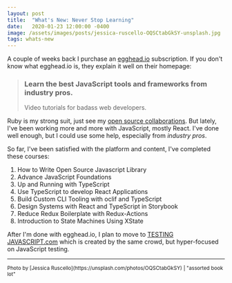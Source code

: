 ```yaml
---
layout: post
title:  "What's New: Never Stop Learning"
date:   2020-01-23 12:00:00 -0400
image: /assets/images/posts/jessica-ruscello-OQSCtabGkSY-unsplash.jpg
tags: whats-new
---
```


A couple of weeks back I purchase an [egghead.io](https://egghead.io/) subscription. If you don't know
what egghead.io is, they explain it well on their homepage:

> ### Learn the best JavaScript tools and frameworks from industry pros.
>
> Video tutorials for badass web developers.

Ruby is my strong suit, just see my [open source collaborations](/os). But lately, I've been
working more and more with JavaScript, mostly React. I've done well enough, but I could use some help, especially
from _industry pros_.

So far, I've been satisfied with the platform and content, I've completed these courses:

1. How to Write Open Source Javascript Library
2. Advance JavaScript Foundations
3. Up and Running with TypeScript
4. Use TypeScript to develop React Applications
5. Build Custom CLI Tooling with oclif and TypeScript
6. Design Systems with React and TypeScript in Storybook
7. Reduce Redux Boilerplate with Redux-Actions
8. Introduction to State Machines Using XState

After I'm done with egghead.io, I plan to move to [TESTING JAVASCRIPT.com](https://testingjavascript.com/) which is
created by the same crowd, but hyper-focused on JavaScript testing.

___

<small>
  Photo by [Jessica Ruscello](https://unsplash.com/photos/OQSCtabGkSY) | "assorted book lot"
</small>
